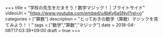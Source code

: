 +++
title =  "学校の先生をだまそう！数学マジック！ | ブライトサイド"
videoUrl = "https://www.youtube.com/embed/u4bKy6aSNyI?rel=o"
categories = ["算数"]
description = "とっておきの数学（算数）マジックを見てみよう！！"
tags = ["数学","算数","マジック"]
date = 2018-04-08T17:03:39+09:00
draft = true
+++

